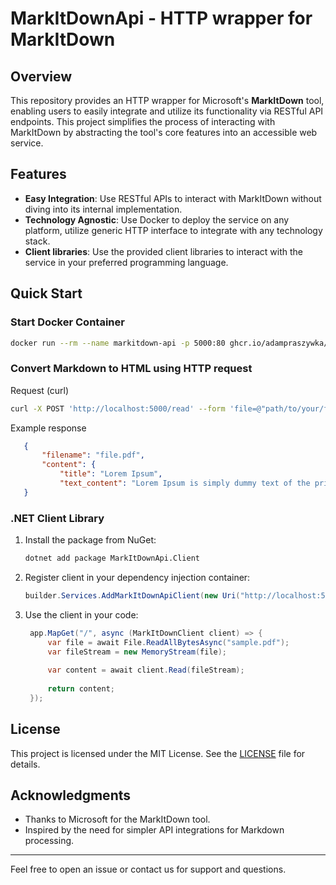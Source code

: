 # MarkItDownApi - HTTP wrapper for MarkItDown

## Overview

This repository provides an HTTP wrapper for Microsoft's **MarkItDown** tool, enabling users to easily integrate and utilize its functionality via RESTful API endpoints. This project simplifies the process of interacting with MarkItDown by abstracting the tool's core features into an accessible web service.

## Features

- **Easy Integration**: Use RESTful APIs to interact with MarkItDown without diving into its internal implementation.
- **Technology Agnostic**: Use Docker to deploy the service on any platform, utilize generic HTTP interface to integrate with any technology stack.
- **Client libraries**: Use the provided client libraries to interact with the service in your preferred programming language.

## Quick Start

### Start Docker Container

   ```bash
   docker run --rm --name markitdown-api -p 5000:80 ghcr.io/adampraszywka/markitdownapi:main
   ```
### Convert Markdown to HTML using HTTP request
    
Request (curl)
   ```bash
   curl -X POST 'http://localhost:5000/read' --form 'file=@"path/to/your/file.pdf"'
   ```
Example response
   ```json
      {
          "filename": "file.pdf",
          "content": {
              "title": "Lorem Ipsum",
              "text_content": "Lorem Ipsum is simply dummy text of the printing and typesetting industry. Lorem Ipsum has been the industry's standard dummy text ever since the 1500s..."
      }
```

### .NET Client Library

1. Install the package from NuGet:
   ```bash
   dotnet add package MarkItDownApi.Client
   ```
2. Register client in your dependency injection container:
   ```csharp
   builder.Services.AddMarkItDownApiClient(new Uri("http://localhost:5000"));
   ```
3. Use the client in your code:
   ```csharp
    app.MapGet("/", async (MarkItDownClient client) => {
        var file = await File.ReadAllBytesAsync("sample.pdf");
        var fileStream = new MemoryStream(file);
    
        var content = await client.Read(fileStream);
        
        return content;
    });
    ```

## License

This project is licensed under the MIT License. See the [LICENSE](LICENSE) file for details.

## Acknowledgments

- Thanks to Microsoft for the MarkItDown tool.
- Inspired by the need for simpler API integrations for Markdown processing.

---

Feel free to open an issue or contact us for support and questions.

